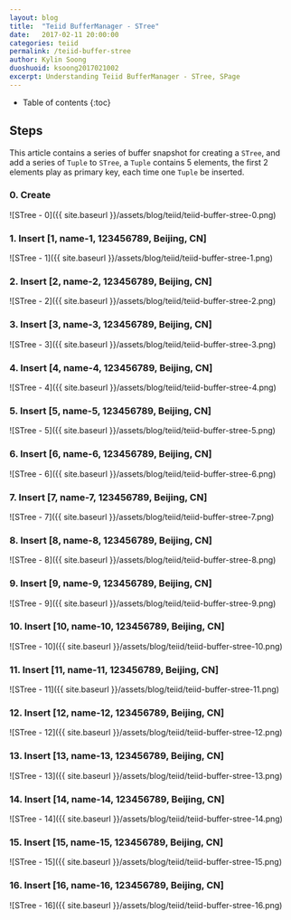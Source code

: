 ```yaml
---
layout: blog
title:  "Teiid BufferManager - STree"
date:   2017-02-11 20:00:00
categories: teiid
permalink: /teiid-buffer-stree
author: Kylin Soong
duoshuoid: ksoong2017021002
excerpt: Understanding Teiid BufferManager - STree, SPage
---
```


* Table of contents
{:toc}

## Steps

This article contains a series of buffer snapshot for creating a `STree`, and add a series of `Tuple` to `STree`, a `Tuple` contains 5 elements, the first 2 elements play as primary key, each time one `Tuple` be inserted.

### 0. Create

![STree - 0]({{ site.baseurl }}/assets/blog/teiid/teiid-buffer-stree-0.png)

### 1. Insert [1, name-1, 123456789, Beijing, CN]

![STree - 1]({{ site.baseurl }}/assets/blog/teiid/teiid-buffer-stree-1.png)

### 2. Insert [2, name-2, 123456789, Beijing, CN]

![STree - 2]({{ site.baseurl }}/assets/blog/teiid/teiid-buffer-stree-2.png)

### 3. Insert [3, name-3, 123456789, Beijing, CN]

![STree - 3]({{ site.baseurl }}/assets/blog/teiid/teiid-buffer-stree-3.png)

### 4. Insert [4, name-4, 123456789, Beijing, CN]

![STree - 4]({{ site.baseurl }}/assets/blog/teiid/teiid-buffer-stree-4.png) 

### 5. Insert [5, name-5, 123456789, Beijing, CN]

![STree - 5]({{ site.baseurl }}/assets/blog/teiid/teiid-buffer-stree-5.png)

### 6. Insert [6, name-6, 123456789, Beijing, CN]

![STree - 6]({{ site.baseurl }}/assets/blog/teiid/teiid-buffer-stree-6.png)

### 7. Insert [7, name-7, 123456789, Beijing, CN]

![STree - 7]({{ site.baseurl }}/assets/blog/teiid/teiid-buffer-stree-7.png)

### 8. Insert [8, name-8, 123456789, Beijing, CN]

![STree - 8]({{ site.baseurl }}/assets/blog/teiid/teiid-buffer-stree-8.png)

### 9. Insert [9, name-9, 123456789, Beijing, CN]

![STree - 9]({{ site.baseurl }}/assets/blog/teiid/teiid-buffer-stree-9.png)

### 10. Insert [10, name-10, 123456789, Beijing, CN]

![STree - 10]({{ site.baseurl }}/assets/blog/teiid/teiid-buffer-stree-10.png)

### 11. Insert [11, name-11, 123456789, Beijing, CN]

![STree - 11]({{ site.baseurl }}/assets/blog/teiid/teiid-buffer-stree-11.png)

### 12. Insert [12, name-12, 123456789, Beijing, CN]

![STree - 12]({{ site.baseurl }}/assets/blog/teiid/teiid-buffer-stree-12.png)

### 13. Insert [13, name-13, 123456789, Beijing, CN]

![STree - 13]({{ site.baseurl }}/assets/blog/teiid/teiid-buffer-stree-13.png)

### 14. Insert [14, name-14, 123456789, Beijing, CN]

![STree - 14]({{ site.baseurl }}/assets/blog/teiid/teiid-buffer-stree-14.png)

### 15. Insert [15, name-15, 123456789, Beijing, CN]

![STree - 15]({{ site.baseurl }}/assets/blog/teiid/teiid-buffer-stree-15.png)

### 16. Insert [16, name-16, 123456789, Beijing, CN]

![STree - 16]({{ site.baseurl }}/assets/blog/teiid/teiid-buffer-stree-16.png)
